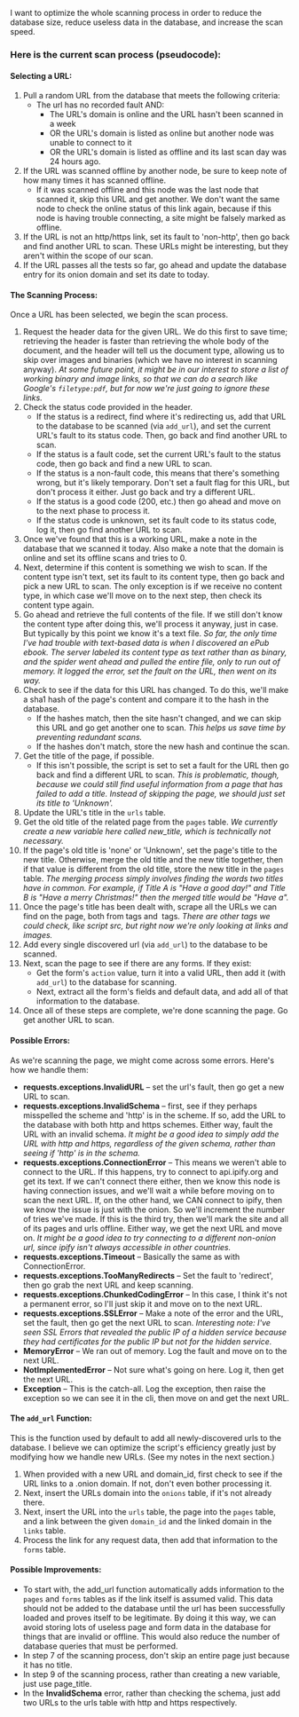 I want to optimize the whole scanning process in order to reduce the database size, reduce useless data in the database, and increase the scan speed.

### Here is the current scan process (pseudocode):

#### Selecting a URL:
1. Pull a random URL from the database that meets the following criteria:
	* The url has no recorded fault AND:
		* The URL's domain is online and the URL hasn't been scanned in a week
		* OR the URL's domain is listed as online but another node was unable to connect to it
		* OR the URL's domain is listed as offline and its last scan day was 24 hours ago.
2. If the URL was scanned offline by another node, be sure to keep note of how many times it has scanned offline.
	* If it was scanned offline and this node was the last node that scanned it, skip this URL and get another. We don't want the same node to check the online status of this link again, because if this node is having trouble connecting, a site might be falsely marked as offline.
3. If the URL is not an http/https link, set its fault to 'non-http', then go back and find another URL to scan. These URLs might be interesting, but they aren't within the scope of our scan.
4. If the URL passes all the tests so far, go ahead and update the database entry for its onion domain and set its date to today.

#### The Scanning Process:
Once a URL has been selected, we begin the scan process.

1. Request the header data for the given URL. We do this first to save time; retrieving the header is faster than retrieving the whole body of the document, and the header will tell us the document type, allowing us to skip over images and binaries (which we have no interest in scanning anyway). *At some future point, it might be in our interest to store a list of working binary and image links, so that we can do a search like Google's `filetype:pdf`, but for now we're just going to ignore these links.*
2. Check the status code provided in the header.
	* If the status is a redirect, find where it's redirecting us, add that URL to the database to be scanned (via `add_url`), and set the current URL's fault to its status code. Then, go back and find another URL to scan.
	* If the status is a fault code, set the current URL's fault to the status code, then go back and find a new URL to scan.
	* If the status is a non-fault code, this means that there's something wrong, but it's likely temporary. Don't set a fault flag for this URL, but don't process it either. Just go back and try a different URL.
	* If the status is a good code (200, etc.) then go ahead and move on to the next phase to process it.
	* If the status code is unknown, set its fault code to its status code, log it, then go find another URL to scan.
3. Once we've found that this is a working URL, make a note in the database that we scanned it today. Also make a note that the domain is online and set its offline scans and tries to 0.
4. Next, determine if this content is something we wish to scan. If the content type isn't text, set its fault to its content type, then go back and pick a new URL to scan. The only exception is if we receive no content type, in which case we'll move on to the next step, then check its content type again.
5. Go ahead and retrieve the full contents of the file. If we still don't know the content type after doing this, we'll process it anyway, just in case. But typically by this point we know it's a text file. *So far, the only time I've had trouble with text-based data is when I discovered an ePub ebook. The server labeled its content type as text rather than as binary, and the spider went ahead and pulled the entire file, only to run out of memory. It logged the error, set the fault on the URL, then went on its way.*
6. Check to see if the data for this URL has changed. To do this, we'll make a sha1 hash of the page's content and compare it to the hash in the database.
	* If the hashes match, then the site hasn't changed, and we can skip this URL and go get another one to scan. *This helps us save time by preventing redundant scans.*
	* If the hashes don't match, store the new hash and continue the scan.
7. Get the title of the page, if possible.
	* If this isn't possible, the script is set to set a fault for the URL then go back and find a different URL to scan. *This is problematic, though, because we could still find useful information from a page that has failed to add a title. Instead of skipping the page, we should just set its title to 'Unknown'.*
8. Update the URL's title in the `urls` table.
9. Get the old title of the related page from the `pages` table. *We currently create a new variable here called new_title, which is technically not necessary.*
10. If the page's old title is 'none' or 'Unknown', set the page's title to the new title. Otherwise, merge the old title and the new title together, then if that value is different from the old title, store the new title in the `pages` table. *The merging process simply involves finding the words two titles have in common. For example, if Title A is "Have a good day!" and Title B is "Have a merry Christmas!" then the merged title would be "Have a".*
11. Once the page's title has been dealt with, scrape all the URLs we can find on the page, both from <a> tags and <img> tags. *There are other tags we could check, like script src, but right now we're only looking at links and images.*
12. Add every single discovered url (via `add_url`) to the database to be scanned.
13. Next, scan the page to see if there are any forms. If they exist:
	* Get the form's `action` value, turn it into a valid URL, then add it (with `add_url`) to the database for scanning.
	* Next, extract all the form's fields and default data, and add all of that information to the database.
14. Once all of these steps are complete, we're done scanning the page. Go get another URL to scan.

#### Possible Errors:

As we're scanning the page, we might come across some errors. Here's how we handle them:

* **requests.exceptions.InvalidURL** – set the url's fault, then go get a new URL to scan.
* **requests.exceptions.InvalidSchema** – first, see if they perhaps misspelled the scheme and 'http' is in the scheme. If so, add the URL to the database with both http and https schemes. Either way, fault the URL with an invalid schema. *It might be a good idea to simply add the URL with http and https, regardless of the given schema, rather than seeing if 'http' is in the schema.*
* **requests.exceptions.ConnectionError** – This means we weren't able to connect to the URL. If this happens, try to connect to api.ipify.org and get its text. If we can't connect there either, then we know this node is having connection issues, and we'll wait a while before moving on to scan the next URL. If, on the other hand, we CAN connect to ipify, then we know the issue is just with the onion. So we'll increment the number of tries we've made. If this is the third try, then we'll mark the site and all of its pages and urls offline. Either way, we get the next URL and move on. *It might be a good idea to try connecting to a different non-onion url, since ipify isn't always accessible in other countries.*
* **requests.exceptions.Timeout** – Basically the same as with ConnectionError.
* **requests.exceptions.TooManyRedirects** – Set the fault to 'redirect', then go grab the next URL and keep scanning.
* **requests.exceptions.ChunkedCodingError** – In this case, I think it's not a permanent error, so I'll just skip it and move on to the next URL.
* **requests.exceptions.SSLError** – Make a note of the error and the URL, set the fault, then go get the next URL to scan. *Interesting note: I've seen SSL Errors that revealed the public IP of a hidden service because they had certificates for the public IP but not for the hidden service.*
* **MemoryError** – We ran out of memory. Log the fault and move on to the next URL.
* **NotImplementedError** – Not sure what's going on here. Log it, then get the next URL.
* **Exception** – This is the catch-all. Log the exception, then raise the exception so we can see it in the cli, then move on and get the next URL.

#### The `add_url` Function:
This is the function used by default to add all newly-discovered urls to the database. I believe we can optimize the script's efficiency greatly just by modifying how we handle new URLs. (See my notes in the next section.)
1. When provided with a new URL and domain_id, first check to see if the URL links to a .onion domain. If not, don't even bother processing it.
2. Next, insert the URLs domain into the `onions` table, if it's not already there.
3. Next, insert the URL into the `urls` table, the page into the `pages` table, and a link between the given `domain_id` and the linked domain in the `links` table.
4. Process the link for any request data, then add that information to the `forms` table.

#### Possible Improvements:
* To start with, the add_url function automatically adds information to the `pages` and `forms` tables as if the link itself is assumed valid. This data should not be added to the database until the url has been successfully loaded and proves itself to be legitimate. By doing it this way, we can avoid storing lots of useless page and form data in the database for things that are invalid or offline. This would also reduce the number of database queries that must be performed.
* In step 7 of the scanning process, don't skip an entire page just because it has no title.
* In step 9 of the scanning process, rather than creating a new variable, just use page_title.
* In the **InvalidSchema** error, rather than checking the schema, just add two URLs to the urls table with http and https respectively.
